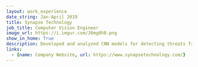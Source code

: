 ```yaml
---
layout: work_experience
date_string: Jan-April 2019
title: Synapse Technology
job_title: Computer Vision Engineer
image_url: https://i.imgur.com/J6mg0h8.png
show_in_home: True
description: Developed and analyzed CNN models for detecting threats from x-ray scans
links:
  - {name: Company Website, url: https://www.synapsetechnology.com/}
---
```

